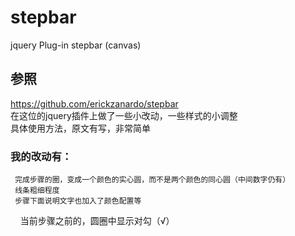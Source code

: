 # stepbar
jquery Plug-in stepbar (canvas)

## 参照
https://github.com/erickzanardo/stepbar    
在这位的jquery插件上做了一些小改动，一些样式的小调整    
具体使用方法，原文有写，非常简单

### 我的改动有：
     完成步骤的圈，变成一个颜色的实心圆，而不是两个颜色的同心圆（中间数字仍有）   
     线条粗细程度     
     步骤下面说明文字也加入了颜色配置等
     当前步骤之前的，圆圈中显示对勾（√）
